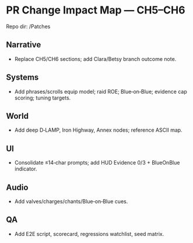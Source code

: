 # PR Change Impact Map — CH5–CH6
Repo dir: /Patches

## Narrative
- Replace CH5/CH6 sections; add Clara/Betsy branch outcome note.

## Systems
- Add phrases/scrolls equip model; raid ROE; Blue‑on‑Blue; evidence cap scoring; tuning targets.

## World
- Add deep D‑LAMP, Iron Highway, Annex nodes; reference ASCII map.

## UI
- Consolidate ≤14‑char prompts; add HUD Evidence 0/3 + BlueOnBlue indicator.

## Audio
- Add valves/charges/chants/Blue‑on‑Blue cues.

## QA
- Add E2E script, scorecard, regressions watchlist, seed matrix.
